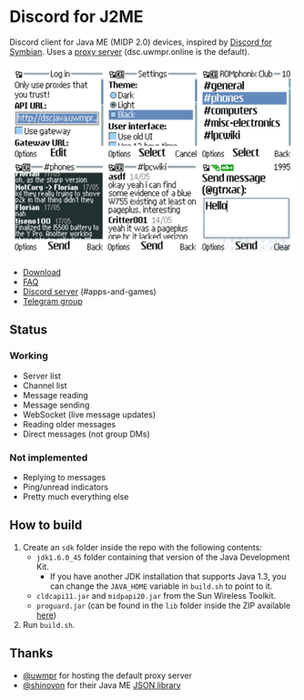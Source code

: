 # Discord for J2ME
Discord client for Java ME (MIDP 2.0) devices, inspired by [Discord for Symbian](https://github.com/uwmpr/discord-symbian-fixed). Uses a [proxy server](https://github.com/uwmpr/discord-symbian-fixed/blob/master/dscproxysetup.md) (dsc.uwmpr.online is the default).

![Screenshots](img/screenshots.png)

* [Download](https://github.com/gtrxAC/discord-j2me/releases/latest)
* [FAQ](https://github.com/gtrxAC/discord-j2me/wiki/FAQ)
* [Discord server](https://discord.gg/2GKuJjQagp) (#apps-and-games)
* [Telegram group](https://t.me/dscforsymbian)

## Status
### Working
* Server list
* Channel list
* Message reading
* Message sending
* WebSocket (live message updates)
* Reading older messages
* Direct messages (not group DMs)

### Not implemented
* Replying to messages
* Ping/unread indicators
* Pretty much everything else

## How to build
1. Create an `sdk` folder inside the repo with the following contents:
    * `jdk1.6.0_45` folder containing that version of the Java Development Kit.
        * If you have another JDK installation that supports Java 1.3, you can change the `JAVA_HOME` variable in `build.sh` to point to it.
    * `cldcapi11.jar` and `midpapi20.jar` from the Sun Wireless Toolkit.
    * `proguard.jar` (can be found in the `lib` folder inside the ZIP available [here](https://github.com/Guardsquare/proguard/releases))
2. Run `build.sh`.

## Thanks
* [@uwmpr](https://github.com/uwmpr) for hosting the default proxy server
* [@shinovon](https://github.com/shinovon) for their Java ME [JSON library](https://github.com/shinovon/NNJSON)
